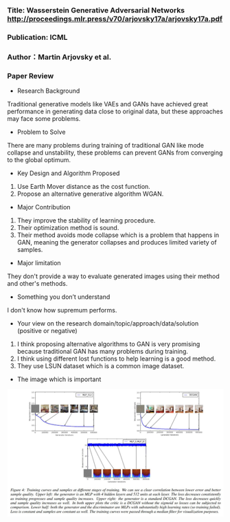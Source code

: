 ### Title: Wasserstein Generative Adversarial Networks http://proceedings.mlr.press/v70/arjovsky17a/arjovsky17a.pdf

### Publication: ICML

### Author：Martin Arjovsky et al.


### Paper Review
- Research Background

Traditional generative models like VAEs and GANs have achieved great performance in generating data close to original data, but these approaches may face some problems.

- Problem to Solve

There are many problems during training of traditional GAN like mode collapse and unstability, these problems can prevent GANs from converging to the global optimum.

- Key Design and Algorithm Proposed

1. Use Earth Mover distance as the cost function.
2. Propose an alternative generative algorithm WGAN.

- Major Contribution

1. They improve the stability of learning procedure.
2. Their optimization method is sound.
3. Their method avoids mode collapse which is a problem that happens in GAN, meaning the generator collapses and produces limited variety of samples.

- Major limitation

They don't provide a way to evaluate generated images using their method and other's methods.

- Something you don’t understand

I don't know how supremum performs.

- Your view on the research domain/topic/approach/data/solution  (positive or negative)

1. I think proposing alternative algorithms to GAN is very promising because traditional GAN has many problems during training.
2. I think using different lost functions to help learning is a good method.
3. They use LSUN dataset which is a common image dataset.

- The image which is important

![Image of WGAN](Yuxin/WGAN.jpg)
